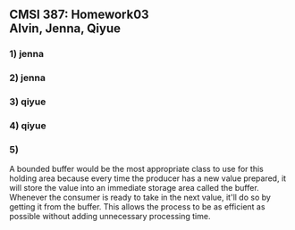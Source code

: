 ## **CMSI 387: Homework03 <br> Alvin, Jenna, Qiyue**

### 1) jenna

### 2) jenna

### 3) qiyue 

### 4) qiyue

### 5) 

A bounded buffer would be the most appropriate class to use for this holding area because every time the producer has a new value prepared, it will store the value into an immediate storage area called the buffer. Whenever the consumer is ready to take in the next value, it'll do so by getting it from the buffer. This allows the process to be as efficient as possible without adding unnecessary processing time.
